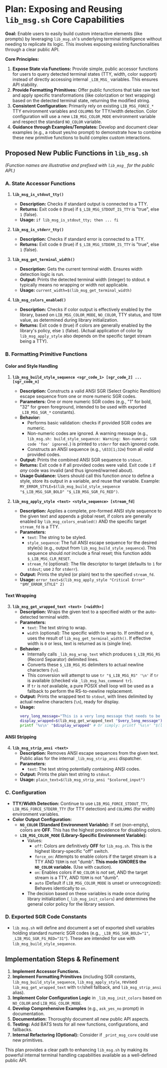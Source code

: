 # Plan: Exposing and Reusing `lib_msg.sh` Core Capabilities

**Goal:** Enable users to easily build custom interactive elements (like prompts) by leveraging `lib_msg.sh`'s underlying terminal intelligence without needing to replicate its logic. This involves exposing existing functionalities through a clear public API.

**Core Principles:**

1.  **Expose State via Functions:** Provide simple, public accessor functions for users to query detected terminal states (TTY, width, color support) instead of directly accessing internal `_LIB_MSG_` variables. This ensures API stability.
2.  **Provide Formatting Primitives:** Offer public functions that take raw text and apply specific transformations (like colorization or text wrapping) based on the detected terminal state, returning the modified string.
3.  **Consistent Configuration:** Primarily rely on existing `LIB_MSG_FORCE_*` TTY environment variables and `COLUMNS` for TTY/width detection. Color configuration will use a new `LIB_MSG_COLOR_MODE` environment variable and respect the standard `NO_COLOR` variable.
4.  **Guidance through Examples/Templates:** Develop and document clear examples (e.g., a robust yes/no prompt) to demonstrate how to combine these new primitive functions to build complex custom interactions.

## Proposed New Public Functions in `lib_msg.sh`

*(Function names are illustrative and prefixed with `lib_msg_` for the public API.)*

### A. State Accessor Functions

1.  **`lib_msg_is_stdout_tty()`**
    *   **Description:** Checks if standard output is connected to a TTY.
    *   **Returns:** Exit code `0` (true) if `$_LIB_MSG_STDOUT_IS_TTY` is "true", else `1` (false).
    *   **Usage:** `if lib_msg_is_stdout_tty; then ... fi`

2.  **`lib_msg_is_stderr_tty()`**
    *   **Description:** Checks if standard error is connected to a TTY.
    *   **Returns:** Exit code `0` (true) if `$_LIB_MSG_STDERR_IS_TTY` is "true", else `1` (false).

3.  **`lib_msg_get_terminal_width()`**
    *   **Description:** Gets the current terminal width. Ensures width detection logic is run.
    *   **Output:** Prints the detected terminal width (integer) to stdout. `0` typically means no wrapping or width not applicable.
    *   **Usage:** `current_width=$(lib_msg_get_terminal_width)`

4.  **`lib_msg_colors_enabled()`**
    *   **Description:** Checks if color output is effectively enabled by the library, based on `LIB_MSG_COLOR_MODE`, `NO_COLOR`, TTY status, and `TERM` value, as determined during library initialization.
    *   **Returns:** Exit code `0` (true) if colors are generally enabled by the library's policy, else `1` (false). (Actual application of color by `lib_msg_apply_style` also depends on the specific target stream being a TTY).

### B. Formatting Primitive Functions

#### Color and Style Handling

1.  **`lib_msg_build_style_sequence <sgr_code_1> [sgr_code_2] ... [sgr_code_n]`**
    *   **Description:** Constructs a valid ANSI SGR (Select Graphic Rendition) escape sequence from one or more numeric SGR codes.
    *   **Parameters:** One or more numeric SGR codes (e.g., "1" for bold, "32" for green foreground, intended to be used with exported `_LIB_MSG_SGR_*` constants).
    *   **Behavior:**
        *   Performs basic validation: checks if provided SGR codes are numeric.
        *   Non-numeric codes are ignored. A warning message (e.g., `lib_msg.sh: build_style_sequence: Warning: Non-numeric SGR code 'foo' ignored.`) is printed to `stderr` for each ignored code.
        *   Constructs an ANSI sequence (e.g., `\033[1;32m`) from all *valid* provided codes.
    *   **Output:** Prints the combined ANSI SGR sequence to `stdout`.
    *   **Returns:** Exit code `0` if all provided codes were valid. Exit code `1` if *any* code was invalid (and thus ignored/warned about).
    *   **Usage Guidance:** Users should call this function *once* to define a style, store its output in a variable, and reuse that variable. Example: `MY_ERROR_STYLE=$(lib_msg_build_style_sequence "$_LIB_MSG_SGR_BOLD" "$_LIB_MSG_SGR_FG_RED")`.

2.  **`lib_msg_apply_style <text> <style_sequence> [stream_fd]`**
    *   **Description:** Applies a complete, pre-formed ANSI style sequence to the given text and appends a global reset, if colors are generally enabled by `lib_msg_colors_enabled()` AND the specific target `stream_fd` is a TTY.
    *   **Parameters:**
        *   `text`: The string to be styled.
        *   `style_sequence`: The full ANSI escape sequence for the desired style(s) (e.g., output from `lib_msg_build_style_sequence`). This sequence should *not* include a final reset; this function adds `$_LIB_MSG_CLR_RESET`.
        *   `stream_fd` (optional): The file descriptor to target (defaults to `1` for `stdout`; use `2` for `stderr`).
    *   **Output:** Prints the styled (or plain) text to the specified `stream_fd`.
    *   **Usage:** `error_text=$(lib_msg_apply_style "Critical Error" "$MY_ERROR_STYLE" 2)`

#### Text Wrapping

3.  **`lib_msg_get_wrapped_text <text> [<width>]`**
    *   **Description:** Wraps the given text to a specified width or the auto-detected terminal width.
    *   **Parameters:**
        *   `text`: The text string to wrap.
        *   `width` (optional): The specific width to wrap to. If omitted or `0`, uses the result of `lib_msg_get_terminal_width()`. If effective width is `0` or less, text is returned as is (single line).
    *   **Behavior:**
        *   Internally calls `_lib_msg_wrap_text` which produces `$_LIB_MSG_RS` (Record Separator) delimited lines.
        *   Converts these `$_LIB_MSG_RS` delimiters to actual newline characters (`\n`).
        *   This conversion will attempt to use `tr "$_LIB_MSG_RS" '\n'` if `tr` is available (checked via `_lib_msg_has_command tr`).
        *   If `tr` is *not* available, a pure POSIX shell loop will be used as a fallback to perform the RS-to-newline replacement.
    *   **Output:** Prints the wrapped text to `stdout`, with lines delimited by actual newline characters (`\n`), ready for display.
    *   **Usage:**
        ```sh
        very_long_message="This is a very long message that needs to be wrapped."
        display_wrapped=$(lib_msg_get_wrapped_text "$very_long_message")
        printf '%s\n' "$display_wrapped" # Or simply: printf '%s\n' "$(lib_msg_get_wrapped_text "$msg")"
        ```

#### ANSI Stripping

4.  **`lib_msg_strip_ansi <text>`**
    *   **Description:** Removes ANSI escape sequences from the given text. Public alias for the internal `_lib_msg_strip_ansi` dispatcher.
    *   **Parameters:**
        *   `text`: The text string potentially containing ANSI codes.
    *   **Output:** Prints the plain text string to `stdout`.
    *   **Usage:** `plain_text=$(lib_msg_strip_ansi "$colored_input")`

### C. Configuration

*   **TTY/Width Detection:** Continue to use `LIB_MSG_FORCE_STDOUT_TTY`, `LIB_MSG_FORCE_STDERR_TTY` (for TTY detection) and `COLUMNS` (for width) environment variables.
*   **Color Output Configuration:**
    *   **`NO_COLOR` (Standard Environment Variable):** If set (non-empty), colors are **OFF**. This has the highest precedence for disabling colors.
    *   **`LIB_MSG_COLOR_MODE` (Library-Specific Environment Variable):**
        *   Values:
            *   `off`: Colors are definitively **OFF** for `lib_msg.sh`. This is the highest library-specific "off" switch.
            *   `force_on`: Attempts to enable colors if the target stream is a TTY AND `TERM` is not "dumb". **This mode IGNORES the `NO_COLOR` variable.** (Use with caution).
            *   `on`: Enables colors if `NO_COLOR` is *not* set, AND the target stream is a TTY, AND `TERM` is not "dumb".
            *   `auto` (Default if `LIB_MSG_COLOR_MODE` is unset or unrecognized): Behaves identically to `on`.
        *   The decision based on these variables is made once during library initialization (`_lib_msg_init_colors`) and determines the general color policy for the library session.

### D. Exported SGR Code Constants

*   `lib_msg.sh` will define and document a set of exported shell variables holding standard numeric SGR codes (e.g., `_LIB_MSG_SGR_BOLD="1"`, `_LIB_MSG_SGR_FG_RED="31"`). These are intended for use with `lib_msg_build_style_sequence`.

## Implementation Steps & Refinement

1.  **Implement Accessor Functions.**
2.  **Implement Formatting Primitives** (including SGR constants, `lib_msg_build_style_sequence`, `lib_msg_apply_style`, revised `lib_msg_get_wrapped_text` with `tr`/shell fallback, and `lib_msg_strip_ansi` alias).
3.  **Implement Color Configuration Logic** in `_lib_msg_init_colors` based on `NO_COLOR` and `LIB_MSG_COLOR_MODE`.
4.  **Develop Comprehensive Examples** (e.g., `ask_yes_no` prompt) in documentation.
5.  **Documentation:** Thoroughly document all new public API aspects.
6.  **Testing:** Add BATS tests for all new functions, configurations, and fallbacks.
7.  **Internal Refactoring (Optional):** Consider if `_print_msg_core` could use new primitives.

This plan provides a clear path to enhancing `lib_msg.sh` by making its powerful internal terminal handling capabilities available as a well-defined public API.